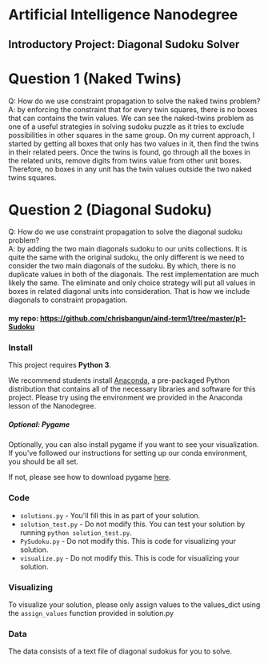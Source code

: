# Artificial Intelligence Nanodegree
## Introductory Project: Diagonal Sudoku Solver

# Question 1 (Naked Twins)
Q: How do we use constraint propagation to solve the naked twins problem?  
A:
by enforcing the constraint that for every twin squares, there is no boxes that can contains the twin values. We can
see the naked-twins problem as one of a useful strategies in solving sudoku puzzle as it tries to exclude possibilities
in other squares in the same group.
On my current approach, I started by getting all boxes that only has two values in it, then find the twins in their
related peers. Once the twins is found, go through all the boxes in the related units, remove digits from twins value
from other unit boxes. Therefore, no boxes in any unit has the twin values outside the two naked twins squares.

# Question 2 (Diagonal Sudoku)
Q: How do we use constraint propagation to solve the diagonal sudoku problem?  
A:
by adding the two main diagonals sudoku to our units collections. It is quite the same with the original sudoku, the
only different is we need to consider the two main diagonals of the sudoku. By which, there is no duplicate values in
both of the diagonals.
The rest implementation are much likely the same. The eliminate and only choice strategy will put all values
in boxes in related diagonal units into consideration. That is how we include diagonals to constraint propagation.

#### my repo: https://github.com/chrisbangun/aind-term1/tree/master/p1-Sudoku

### Install

This project requires **Python 3**.

We recommend students install [Anaconda](https://www.continuum.io/downloads), a pre-packaged Python distribution that contains all of the necessary libraries and software for this project. 
Please try using the environment we provided in the Anaconda lesson of the Nanodegree.

##### Optional: Pygame

Optionally, you can also install pygame if you want to see your visualization. If you've followed our instructions for setting up our conda environment, you should be all set.

If not, please see how to download pygame [here](http://www.pygame.org/download.shtml).

### Code

* `solutions.py` - You'll fill this in as part of your solution.
* `solution_test.py` - Do not modify this. You can test your solution by running `python solution_test.py`.
* `PySudoku.py` - Do not modify this. This is code for visualizing your solution.
* `visualize.py` - Do not modify this. This is code for visualizing your solution.

### Visualizing

To visualize your solution, please only assign values to the values_dict using the ```assign_values``` function provided in solution.py

### Data

The data consists of a text file of diagonal sudokus for you to solve.

